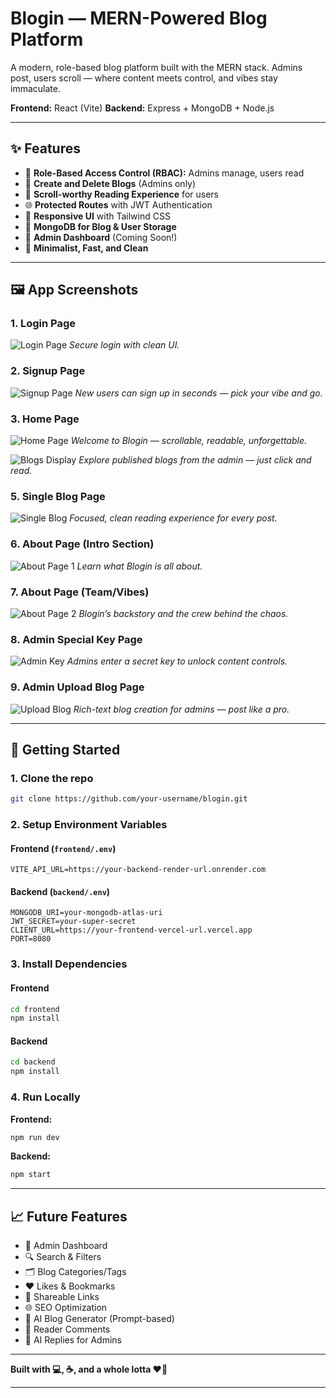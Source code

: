 # Blogin — MERN-Powered Blog Platform

A modern, role-based blog platform built with the MERN stack.
Admins post, users scroll — where content meets control, and vibes stay immaculate.

**Frontend:** React (Vite) 
**Backend:** Express + MongoDB + Node.js

---

## ✨ Features

* 🔐 **Role-Based Access Control (RBAC):** Admins manage, users read
* 📝 **Create and Delete Blogs** (Admins only)
* 📖 **Scroll-worthy Reading Experience** for users
* 🌐 **Protected Routes** with JWT Authentication
* 🎨 **Responsive UI** with Tailwind CSS
* 💾 **MongoDB for Blog & User Storage**
* 🧠 **Admin Dashboard** (Coming Soon!)
* 🧁 **Minimalist, Fast, and Clean**

---

## 🖼️ App Screenshots

### 1. Login Page

![Login Page](frontend/public/01-login-page.png)
*Secure login with clean UI.*

### 2. Signup Page

![Signup Page](frontend/public/02-signup-page.png)
*New users can sign up in seconds — pick your vibe and go.*

### 3. Home Page 

![Home Page](frontend/public/03-home-page-01.png)
*Welcome to Blogin — scrollable, readable, unforgettable.*

![Blogs Display](frontend/public/04-home-page-02-display-blogs.png)
*Explore published blogs from the admin — just click and read.*

### 5. Single Blog Page

![Single Blog](frontend/public/05-Single-blog-page.png)
*Focused, clean reading experience for every post.*

### 6. About Page (Intro Section)

![About Page 1](frontend/public/06-about-page-01.png)
*Learn what Blogin is all about.*

### 7. About Page (Team/Vibes)

![About Page 2](frontend/public/07-about-page-02.png)
*Blogin’s backstory and the crew behind the chaos.*

### 8. Admin Special Key Page

![Admin Key](frontend/public/09-admin-upload-blog.png)
*Admins enter a secret key to unlock content controls.*

### 9. Admin Upload Blog Page

![Upload Blog](frontend/public/08-admin-special-key.png)
*Rich-text blog creation for admins — post like a pro.*

---





## 🚀 Getting Started

### 1. Clone the repo

```bash
git clone https://github.com/your-username/blogin.git
```

### 2. Setup Environment Variables

#### Frontend (`frontend/.env`)

```env
VITE_API_URL=https://your-backend-render-url.onrender.com
```

#### Backend (`backend/.env`)

```env
MONGODB_URI=your-mongodb-atlas-uri
JWT_SECRET=your-super-secret
CLIENT_URL=https://your-frontend-vercel-url.vercel.app
PORT=8080
```

### 3. Install Dependencies

#### Frontend

```bash
cd frontend
npm install
```

#### Backend

```bash
cd backend
npm install
```

### 4. Run Locally

**Frontend:**

```bash
npm run dev
```

**Backend:**

```bash
npm start
```

---



## 📈 Future Features

* 🧠 Admin Dashboard
* 🔍 Search & Filters
* 🗂️ Blog Categories/Tags
* ❤️ Likes & Bookmarks
* 🔗 Shareable Links
* 🌐 SEO Optimization
* 🤖 AI Blog Generator (Prompt-based)
* 💬 Reader Comments
* 🤯 AI Replies for Admins
---

**Built with 💻, ☕, and a whole lotta ❤️‍🔥**

---

